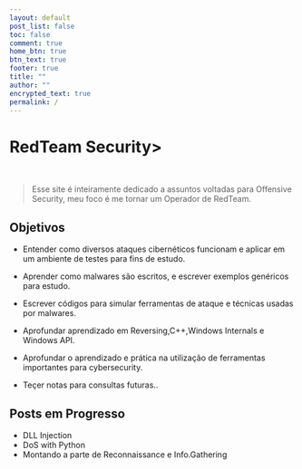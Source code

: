```yaml
---
layout: default
post_list: false
toc: false
comment: true
home_btn: true
btn_text: true
footer: true
title: ""
author: ""
encrypted_text: true
permalink: /
---
```


# RedTeam Security>


<br>

>Esse site é inteiramente dedicado a assuntos voltadas para Offensive Security, meu foco é me tornar um
Operador de RedTeam.


## Objetivos

- Entender como diversos ataques cibernéticos funcionam e
aplicar em um ambiente de testes para fins de estudo.

- Aprender como malwares são escritos, e escrever exemplos genéricos para estudo.

- Escrever códigos para simular ferramentas de ataque e técnicas usadas por malwares.

- Aprofundar aprendizado em Reversing,C++,Windows Internals e Windows API.

- Aprofundar o aprendizado e prática na utilização de ferramentas importantes para cybersecurity.

- Teçer notas para consultas futuras..


## Posts em Progresso

- DLL Injection 
- DoS with Python
- Montando a parte de Reconnaissance e Info.Gathering